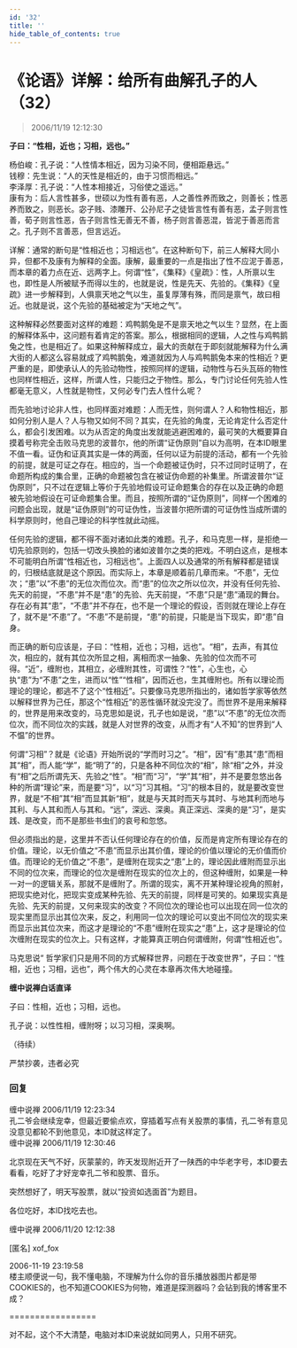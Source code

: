 ```yaml
---
id: '32'
title: ''
hide_table_of_contents: true
---
```


# 《论语》详解：给所有曲解孔子的人（32）

> 2006/11/19 12:12:30

**子曰：“性相，近也；习相，远也。”**
 
杨伯峻：孔子说：“人性情本相近，因为习染不同，便相距悬远。”<br/>
钱穆：先生说：“人的天性是相近的，由于习惯而相远。”<br/>
李泽厚：孔子说：“人性本相接近，习俗使之遥远。”<br/>
康有为：后人言性甚多，世硕以为性有善有恶，人之善性养而致之，则善长；性恶养而致之，则恶长。宓子贱、漆雕开、公孙尼子之徒皆言性有善有恶，孟子则言性善，荀子则言性恶，告子则言性无善无不善，杨子则言善恶混，皆泥于善恶而言之。孔子则不言善恶，但言远近。

详解：通常的断句是“性相近也；习相远也”。在这种断句下，前三人解释大同小异，但都不及康有为解释的全面。康解，最重要的一点是指出了性不应泥于善恶，而本章的着力点在近、远两字上。何谓“性”，《集释》《皇疏》：性，人所禀以生也，即性是人所被赋予而得以生的，也就是说，性是先天、先验的。《集释》《皇疏》进一步解释到，人俱禀天地之气以生，虽复厚薄有殊，而同是禀气，故曰相近。也就是说，这个先验的基础被定为“天地之气”。

这种解释必然要面对这样的难题：鸡鸭鹅兔是不是禀天地之气以生？显然，在上面的解释体系中，这问题有着肯定的答案。那么，根据相同的逻辑，人之性与鸡鸭鹅兔之性，也是相近了。如果这种解释成立，最大的贡献在于即刻就能解释为什么满大街的人都这么容易就成了鸡鸭鹅兔，难道就因为人与鸡鸭鹅兔本来的性相近？更严重的是，即使承认人的先验动物性，按照同样的逻辑，动物性与石头瓦砾的物性也同样性相近，这样，所谓人性，只能归之于物性。那么，专门讨论任何先验人性都毫无意义，人性就是物性，又何必专门去人性什么呢？

而先验地讨论非人性，也同样面对难题：人而无性，则何谓人？人和物性相近，那如何分别人是人？人与物又如何不同？其实，在先验的角度，无论肯定什么否定什么，都会引发困难。以为从否定的角度出发就能逃避困难的，最可笑的大概要算自摸着号称完全击败马克思的波普尔，他的所谓“证伪原则”自以为高明，在本ID眼里不值一看。证伪和证真其实是一体的两面，任何以证为前提的活动，都有一个先验的前提，就是可证之存在。相应的，当一个命题被证伪时，只不过同时证明了，在命题所构成的集合里，正确的命题被包含在被证伪命题的补集里。所谓波普尔“证伪原则”，只不过在逻辑上等价于先验地假设可证命题集合的存在以及正确的命题被先验地假设在可证命题集合里。而且，按照所谓的“证伪原则”，同样一个困难的问题会出现，就是“证伪原则”的可证伪性，当波普尔把所谓的可证伪性当成所谓的科学原则时，他自己理论的科学性就此动摇。

任何先验的逻辑，都不得不面对诸如此类的难题。孔子，和马克思一样，是拒绝一切先验原则的，包括一切改头换脸的诸如波普尔之类的把戏。不明白这点，是根本不可能明白所谓“性相近也，习相远也”。上面四人以及通常的所有解释都是错误的，归根结底就是这个原因。而实际上，本章是顺着前几章而来。“不患”，无位次；“患”以“不患”的无位次而位次。而“患”的位次之所以位次，并没有任何先验、先天的前提，“不患”并不是“患”的先验、先天前提，“不患”只是“患”涌现的舞台。存在必有其“患”，“不患”并不存在，也不是一个理论的假设，否则就在理论上存在了，就不是“不患”了。“不患”不是前提，“患”的前提，只能是当下现实，即“患”自身。

而正确的断句应该是，子曰：“性相，近也；习相，远也”。“相”，去声，有其位次，相应的，就有其位次所显之相，离相而求一抽象、先验的位次而不可得。“近”，缠附也，其相立，必缠附其性，可谓性？“性”，心生也，心执“患”为“不患”之生，进而以“性”“性相”，因而近也，生其缠附也。所有以理论而理论的理论，都逃不了这个“性相近”。只要像马克思所指出的，诸如哲学家等依然以解释世界为己任，那这个“性相近”的恶性循环就没完没了。而世界不是用来解释的，世界是用来改变的，马克思如是说，孔子也如是说，“患”以“不患”的无位次而位次，而不同位次的实践，就是人对世界的改变，从而才有“人不知”的世界到“人不愠”的世界。

何谓“习相”？就是《论语》开始所说的“学而时习之”。“相”，因“有”患其“患”而相其“相”，而人能“学”，能“明了”的，只是各种不同位次的“相”，除“相”之外，并没有“相”之后所谓先天、先验之“性”。“相”而“习”，“学”其“相”，并不是要忽悠出各种的所谓“理论”来，而是要“习”，以“习”习其相。“习”的根本目的，就是要改变世界，就是“不相”其“相”而显其新“相”，就是与天其时而天与其时、与地其利而地与其利、与人其和而人与其和。“远”，深远、深奥。真正深远、深奥的是“习”，是实践、是改变，而不是那些书虫们的哀号和忽悠。

但必须指出的是，这里并不否认任何理论存在的价值，反而是肯定所有理论存在的价值。理论，以无价值之“不患”而显示出其价值，理论的价值以理论的无价值而价值。而理论的无价值之“不患”，是缠附在现实之“患”上的，理论因此缠附而显示出不同的位次来，而理论的位次是缠附在现实的位次上的，但这种缠附，如果是一种一对一的逻辑关系，那就不是缠附了。所谓的现实，离不开某种理论视角的照射，把现实绝对化，把现实变成某种先验、先天的前提，同样是可笑的。如果现实真是先验、先天的前提，又何来现实的改变？不同位次的理论也可以出现在同一位次的现实里而显示出其位次来，反之，利用同一位次的理论可以变出不同位次的现实来而显示出其位次来，而这才是理论的“不患”缠附在现实之“患”上，这才是理论的位次缠附在现实的位次上。只有这样，才能算真正明白何谓缠附，何谓“性相近也”。

马克思说“ 哲学家们只是用不同的方式解释世界，问题在于改变世界”，子曰：“性相，近也；习相，远也”，两个伟大的心灵在本章再次伟大地碰撞。

**缠中说禅白话直译**

子曰：性相，近也；习相，远也。

孔子说：以性性相，缠附呀；以习习相，深奥啊。

（待续）

<div style={{fontSize: 'xx-large', fontWeight: '500', textAlign: 'center'}}>
严禁抄袭，违者必究
</div>

### 回复

<div class='blog-comment'>
<span class='blog-comment-chan'>缠中说禅</span> 2006/11/19 12:23:34<br/>
孔二爷会继续宠幸，但最近要偷点欢，穿插着写点有关股票的事情，孔二爷有意见没意见都轮不到他意见，本ID就这样定了。
</div>

<div class='blog-comment'>
<span class='blog-comment-chan'>缠中说禅</span> 2006/11/19 12:30:46<br/>

北京现在天气不好，灰蒙蒙的，昨天发现附近开了一陕西的中华老字号，本ID要去看看，吃好了才好宠幸孔二爷和股票、音乐。

突然想好了，明天写股票，就以“投资如选面首”为题目。

各位吃好，本ID找吃去也。
</div>

<div class='blog-comment'>
<span class='blog-comment-chan'>缠中说禅</span> 2006/11/20 12:12:38<br/>

[匿名] xof_fox 

 
2006-11-19 23:19:58 <br/>
楼主顺便说一句，我不懂电脑，不理解为什么你的音乐播放器图片都是带COOKIES的，也不知道COOKIES为何物，难道是探测器吗？会钻到我的博客里不成？ 
 
=================<br/>

对不起，这个不大清楚，电脑对本ID来说就如同男人，只用不研究。
</div>